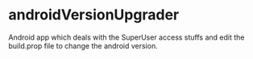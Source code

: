 androidVersionUpgrader
======================

Android app which deals with the SuperUser access stuffs and edit the build.prop file to change the android version.
